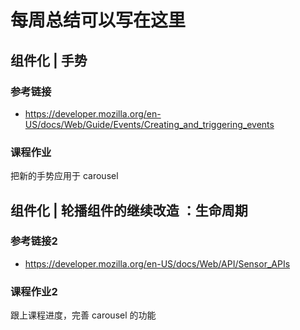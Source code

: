 # 每周总结可以写在这里

## 组件化 | 手势

### 参考链接

- <https://developer.mozilla.org/en-US/docs/Web/Guide/Events/Creating_and_triggering_events>

### 课程作业

把新的手势应用于 carousel

## 组件化 | 轮播组件的继续改造 ：生命周期

### 参考链接2

- <https://developer.mozilla.org/en-US/docs/Web/API/Sensor_APIs>

### 课程作业2

跟上课程进度，完善 carousel 的功能
